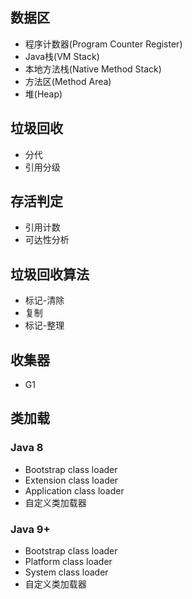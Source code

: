 ## 数据区

- 程序计数器(Program Counter Register)
- Java栈(VM Stack)
- 本地方法栈(Native Method Stack)
- 方法区(Method Area)
- 堆(Heap)

## 垃圾回收

- 分代
- 引用分级

## 存活判定

- 引用计数
- 可达性分析

## 垃圾回收算法

- 标记-清除
- 复制
- 标记-整理

## 收集器

- G1

## 类加载

### Java 8

- Bootstrap class loader
- Extension class loader
- Application class loader
- 自定义类加载器

### Java 9+

- Bootstrap class loader
- Platform class loader
- System class loader
- 自定义类加载器
